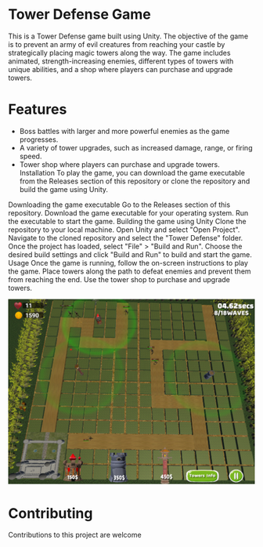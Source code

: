 # Tower Defense Game
This is a Tower Defense game built using Unity. The objective of the game is to prevent an army of evil creatures from reaching your castle by strategically placing magic towers along the way. The game includes animated, strength-increasing enemies, different types of towers with unique abilities, and a shop where players can purchase and upgrade towers.

# Features
* Boss battles with larger and more powerful enemies as the game progresses.
* A variety of tower upgrades, such as increased damage, range, or firing speed.
* Tower shop where players can purchase and upgrade towers.
Installation
To play the game, you can download the game executable from the Releases section of this repository or clone the repository and build the game using Unity.

Downloading the game executable
Go to the Releases section of this repository.
Download the game executable for your operating system.
Run the executable to start the game.
Building the game using Unity
Clone the repository to your local machine.
Open Unity and select "Open Project".
Navigate to the cloned repository and select the "Tower Defense" folder.
Once the project has loaded, select "File" > "Build and Run".
Choose the desired build settings and click "Build and Run" to build and start the game.
Usage
Once the game is running, follow the on-screen instructions to play the game. Place towers along the path to defeat enemies and prevent them from reaching the end. Use the tower shop to purchase and upgrade towers.

!['Game screenshot'](pic1.png)


# Contributing
Contributions to this project are welcome
